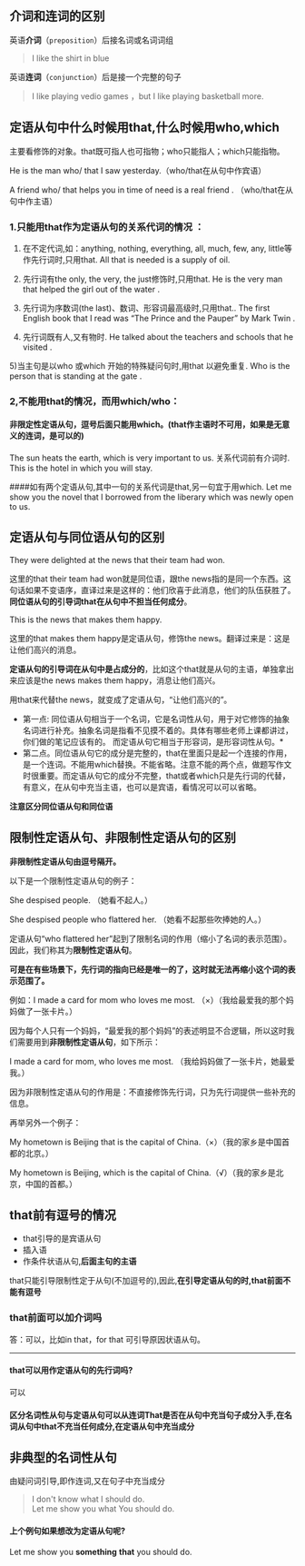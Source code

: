## 介词和连词的区别

英语**介词**（`preposition`）后接名词或名词词组

> I like the shirt in blue

英语**连词**（`conjunction`）后是接一个完整的句子

> I like playing vedio games ，but I like playing basketball more.


## 定语从句中什么时候用that,什么时候用who,which

主要看修饰的对象。that既可指人也可指物；who只能指人；which只能指物。

He is the man who/ that I saw yesterday.（who/that在从句中作宾语）

A friend who/ that helps you in time of need is a real friend . （who/that在从句中作主语）

### 1.只能用that作为定语从句的关系代词的情况 ：

1) 在不定代词,如：anything, nothing, everything, all, much, few, any, little等作先行词时,只用that. All that is needed is a supply of oil. 

2) 先行词有the only, the very, the just修饰时,只用that. He is the very man that helped the girl out of the water . 

3) 先行词为序数词(the last)、数词、形容词最高级时,只用that.. The first English book that I read was “The Prince and the Pauper” by Mark Twin . 

4) 先行词既有人,又有物时. He talked about the teachers and schools that he visited . 

5)当主句是以who 或which 开始的特殊疑问句时,用that 以避免重复. Who is the person that is standing at the gate . 

### 2,不能用that的情况，而用which/who：

#### 非限定性定语从句，逗号后面只能用which。(that作主语时不可用，如果是无意义的连词，是可以的)
The sun heats the earth, which is very important to us. 
关系代词前有介词时. This is the hotel in which you will stay. 



####如有两个定语从句,其中一句的关系代词是that,另一句宜于用which. 
Let me show you the novel that I borrowed from the liberary which was newly open to us. 


## 定语从句与同位语从句的区别

They were delighted at the news that their team had won. 

这里的that their team had won就是同位语，跟the news指的是同一个东西。这句话如果不变语序，直译过来是这样的：他们欣喜于此消息，他们的队伍获胜了。 **同位语从句的引导词that在从句中不担当任何成分**。

This is the news that makes them happy. 

这里的that makes them happy是定语从句，修饰the news。翻译过来是：这是让他们高兴的消息。 

**定语从句的引导词在从句中是占成分的**，比如这个that就是从句的主语，单独拿出来应该是the news makes them happy，消息让他们高兴。

用that来代替the news，就变成了定语从句，“让他们高兴的”。

* 第一点: 同位语从句相当于一个名词，它是名词性从句，用于对它修饰的抽象名词进行补充。抽象名词是指看不见摸不着的。具体有哪些老师上课都讲过，你们做的笔记应该有的。 而定语从句它相当于形容词，是形容词性从句。* 
* 第二点。同位语从句它的成分是完整的，that在里面只是起一个连接的作用，是一个连词。不能用which替换。不能省略。注意不能的两个点，做题写作文时很重要。而定语从句它的成分不完整，that或者which只是先行词的代替，有意义，在从句中充当主语，也可以是宾语，看情况可以可以省略。

**注意区分同位语从句和同位语**


## 限制性定语从句、非限制性定语从句的区别

**非限制性定语从句由逗号隔开。**

以下是一个限制性定语从句的例子：

She despised people. （她看不起人。）

She despised people who flattered her.  （她看不起那些吹捧她的人。）

定语从句“who flattered her”起到了限制名词的作用（缩小了名词的表示范围）。因此，我们称其为**限制性定语从句**。

**可是在有些场景下，先行词的指向已经是唯一的了，这时就无法再缩小这个词的表示范围了。**

例如：I made a card for mom who loves me most. （×）（我给最爱我的那个妈妈做了一张卡片。）

因为每个人只有一个妈妈，“最爱我的那个妈妈”的表述明显不合逻辑，所以这时我们需要用到**非限制性定语从句**，如下所示：

I made a card for mom, who loves me most. （我给妈妈做了一张卡片，她最爱我。）

因为非限制性定语从句的作用是：不直接修饰先行词，只为先行词提供一些补充的信息。

再举另外一个例子：

My hometown is Beijing that is the capital of China.（×）（我的家乡是中国首都的北京。）

My hometown is Beijing, which is the capital of China.（√）（我的家乡是北京，中国的首都。）


## that前有逗号的情况

* that引导的是宾语从句
* 插入语
* 作条件状语从句,**后面主句的主语**


that只能引导限制性定于从句(不加逗号的),因此,**在引导定语从句的时,that前面不能有逗号**

### that前面可以加介词吗

答：可以，比如in that，for that  可引导原因状语从句。

---

#### that可以用作定语从句的先行词吗?
可以

#### 区分名词性从句与定语从句可以从连词That是否在从句中充当句子成分入手,在名词从句中that不充当任何成分,在定语从句中充当成分

## 非典型的名词性从句

由疑问词引导,即作连词,又在句子中充当成分

> I don't know what I should do.  
> Let me show you what You should do.

#### 上个例句如果想改为定语从句呢?

Let me show you **something** **that** you should do.
